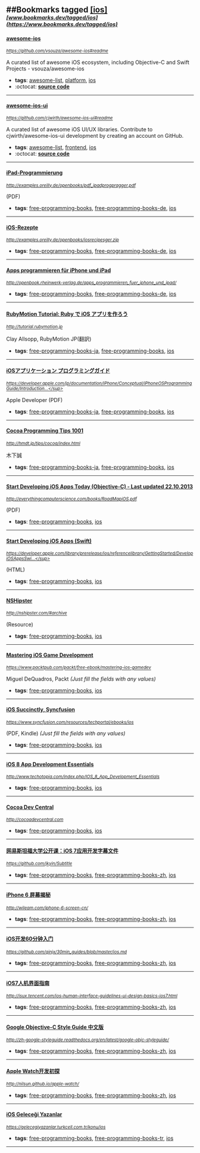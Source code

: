 ##Bookmarks tagged [[ios]](https://www.bookmarks.dev?q=[ios])
_<sup><sup>[www.bookmarks.dev/tagged/ios](https://www.bookmarks.dev/tagged/ios)</sup></sup>_
---
#### [awesome-ios](https://github.com/vsouza/awesome-ios#readme)
_<sup>https://github.com/vsouza/awesome-ios#readme</sup>_

A curated list of awesome iOS ecosystem, including Objective-C and Swift Projects  - vsouza/awesome-ios
* **tags**: [awesome-list](../tagged/awesome-list.md), [platform](../tagged/platform.md), [ios](../tagged/ios.md)
* :octocat: **[source code](https://github.com/vsouza/awesome-ios#readme)**
---
#### [awesome-ios-ui](https://github.com/cjwirth/awesome-ios-ui#readme)
_<sup>https://github.com/cjwirth/awesome-ios-ui#readme</sup>_

A curated list of awesome iOS UI/UX libraries. Contribute to cjwirth/awesome-ios-ui development by creating an account on GitHub.
* **tags**: [awesome-list](../tagged/awesome-list.md), [frontend](../tagged/frontend.md), [ios](../tagged/ios.md)
* :octocat: **[source code](https://github.com/cjwirth/awesome-ios-ui#readme)**
---
#### [iPad-Programmierung](http://examples.oreilly.de/openbooks/pdf_ipadprogpragger.pdf)
_<sup>http://examples.oreilly.de/openbooks/pdf_ipadprogpragger.pdf</sup>_

(PDF)
* **tags**: [free-programming-books](../tagged/free-programming-books.md), [free-programming-books-de](../tagged/free-programming-books-de.md), [ios](../tagged/ios.md)
---
#### [iOS-Rezepte](http://examples.oreilly.de/openbooks/iosrecipesger.zip)
_<sup>http://examples.oreilly.de/openbooks/iosrecipesger.zip</sup>_

* **tags**: [free-programming-books](../tagged/free-programming-books.md), [free-programming-books-de](../tagged/free-programming-books-de.md), [ios](../tagged/ios.md)
---
#### [Apps programmieren für iPhone und iPad](http://openbook.rheinwerk-verlag.de/apps_programmieren_fuer_iphone_und_ipad/)
_<sup>http://openbook.rheinwerk-verlag.de/apps_programmieren_fuer_iphone_und_ipad/</sup>_

* **tags**: [free-programming-books](../tagged/free-programming-books.md), [free-programming-books-de](../tagged/free-programming-books-de.md), [ios](../tagged/ios.md)
---
#### [RubyMotion Tutorial: Ruby で iOS アプリを作ろう](http://tutorial.rubymotion.jp)
_<sup>http://tutorial.rubymotion.jp</sup>_

Clay Allsopp, RubyMotion JP(翻訳)
* **tags**: [free-programming-books-ja](../tagged/free-programming-books-ja.md), [free-programming-books](../tagged/free-programming-books.md), [ios](../tagged/ios.md)
---
#### [iOSアプリケーション プログラミングガイド](https://developer.apple.com/jp/documentation/iPhone/Conceptual/iPhoneOSProgrammingGuide/Introduction/Introduction.html)
_<sup>https://developer.apple.com/jp/documentation/iPhone/Conceptual/iPhoneOSProgrammingGuide/Introduction...</sup>_

Apple Developer (PDF)
* **tags**: [free-programming-books-ja](../tagged/free-programming-books-ja.md), [free-programming-books](../tagged/free-programming-books.md), [ios](../tagged/ios.md)
---
#### [Cocoa Programming Tips 1001](http://hmdt.jp/tips/cocoa/index.html)
_<sup>http://hmdt.jp/tips/cocoa/index.html</sup>_

木下誠
* **tags**: [free-programming-books-ja](../tagged/free-programming-books-ja.md), [free-programming-books](../tagged/free-programming-books.md), [ios](../tagged/ios.md)
---
#### [Start Developing iOS Apps Today (Objective-C) - Last updated 22.10.2013](http://everythingcomputerscience.com/books/RoadMapiOS.pdf)
_<sup>http://everythingcomputerscience.com/books/RoadMapiOS.pdf</sup>_

(PDF)
* **tags**: [free-programming-books](../tagged/free-programming-books.md), [ios](../tagged/ios.md)
---
#### [Start Developing iOS Apps (Swift)](https://developer.apple.com/library/prerelease/ios/referencelibrary/GettingStarted/DevelopiOSAppsSwift/index.html)
_<sup>https://developer.apple.com/library/prerelease/ios/referencelibrary/GettingStarted/DevelopiOSAppsSwi...</sup>_

(HTML)
* **tags**: [free-programming-books](../tagged/free-programming-books.md), [ios](../tagged/ios.md)
---
#### [NSHipster](http://nshipster.com/#archive)
_<sup>http://nshipster.com/#archive</sup>_

(Resource)
* **tags**: [free-programming-books](../tagged/free-programming-books.md), [ios](../tagged/ios.md)
---
#### [Mastering iOS Game Development](https://www.packtpub.com/packt/free-ebook/mastering-ios-gamedev)
_<sup>https://www.packtpub.com/packt/free-ebook/mastering-ios-gamedev</sup>_

Miguel DeQuadros, Packt *(Just fill the fields with any values)*
* **tags**: [free-programming-books](../tagged/free-programming-books.md), [ios](../tagged/ios.md)
---
#### [iOS Succinctly, Syncfusion](https://www.syncfusion.com/resources/techportal/ebooks/ios)
_<sup>https://www.syncfusion.com/resources/techportal/ebooks/ios</sup>_

(PDF, Kindle) *(Just fill the fields with any values)*
* **tags**: [free-programming-books](../tagged/free-programming-books.md), [ios](../tagged/ios.md)
---
#### [iOS 8 App Development Essentials](http://www.techotopia.com/index.php/IOS_8_App_Development_Essentials)
_<sup>http://www.techotopia.com/index.php/IOS_8_App_Development_Essentials</sup>_

* **tags**: [free-programming-books](../tagged/free-programming-books.md), [ios](../tagged/ios.md)
---
#### [Cocoa Dev Central](http://cocoadevcentral.com)
_<sup>http://cocoadevcentral.com</sup>_

* **tags**: [free-programming-books](../tagged/free-programming-books.md), [ios](../tagged/ios.md)
---
#### [网易斯坦福大学公开课：iOS 7应用开发字幕文件](https://github.com/jkyin/Subtitle)
_<sup>https://github.com/jkyin/Subtitle</sup>_

* **tags**: [free-programming-books](../tagged/free-programming-books.md), [free-programming-books-zh](../tagged/free-programming-books-zh.md), [ios](../tagged/ios.md)
---
#### [iPhone 6 屏幕揭秘](http://wileam.com/iphone-6-screen-cn/)
_<sup>http://wileam.com/iphone-6-screen-cn/</sup>_

* **tags**: [free-programming-books](../tagged/free-programming-books.md), [free-programming-books-zh](../tagged/free-programming-books-zh.md), [ios](../tagged/ios.md)
---
#### [iOS开发60分钟入门](https://github.com/qinjx/30min_guides/blob/master/ios.md)
_<sup>https://github.com/qinjx/30min_guides/blob/master/ios.md</sup>_

* **tags**: [free-programming-books](../tagged/free-programming-books.md), [free-programming-books-zh](../tagged/free-programming-books-zh.md), [ios](../tagged/ios.md)
---
#### [iOS7人机界面指南](http://isux.tencent.com/ios-human-interface-guidelines-ui-design-basics-ios7.html)
_<sup>http://isux.tencent.com/ios-human-interface-guidelines-ui-design-basics-ios7.html</sup>_

* **tags**: [free-programming-books](../tagged/free-programming-books.md), [free-programming-books-zh](../tagged/free-programming-books-zh.md), [ios](../tagged/ios.md)
---
#### [Google Objective-C Style Guide 中文版](http://zh-google-styleguide.readthedocs.org/en/latest/google-objc-styleguide/)
_<sup>http://zh-google-styleguide.readthedocs.org/en/latest/google-objc-styleguide/</sup>_

* **tags**: [free-programming-books](../tagged/free-programming-books.md), [free-programming-books-zh](../tagged/free-programming-books-zh.md), [ios](../tagged/ios.md)
---
#### [Apple Watch开发初探](http://nilsun.github.io/apple-watch/)
_<sup>http://nilsun.github.io/apple-watch/</sup>_

* **tags**: [free-programming-books](../tagged/free-programming-books.md), [free-programming-books-zh](../tagged/free-programming-books-zh.md), [ios](../tagged/ios.md)
---
#### [iOS Geleceği Yazanlar](https://gelecegiyazanlar.turkcell.com.tr/konu/ios)
_<sup>https://gelecegiyazanlar.turkcell.com.tr/konu/ios</sup>_

* **tags**: [free-programming-books](../tagged/free-programming-books.md), [free-programming-books-tr](../tagged/free-programming-books-tr.md), [ios](../tagged/ios.md)
---
